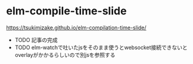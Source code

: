# elm-compile-time-slide
https://tsukimizake.github.io/elm-compilation-time-slide/

- TODO 記事の完成
- TODO elm-watchで吐いたjsをそのまま使うとwebsocket接続できないとoverlayがかかるらしいので別jsを参照する
